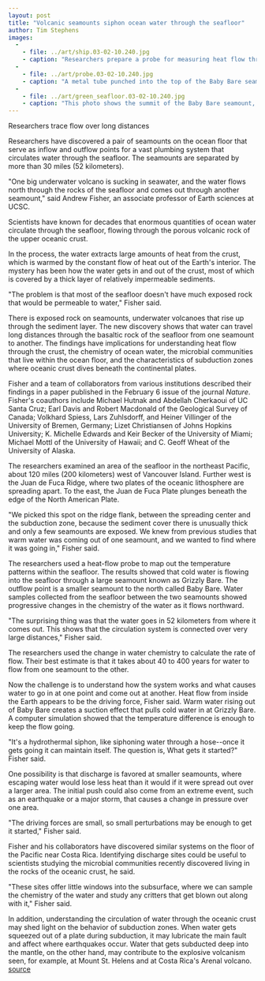 ```yaml
---
layout: post
title: "Volcanic seamounts siphon ocean water through the seafloor"
author: Tim Stephens
images:
  -
    - file: ../art/ship.03-02-10.240.jpg
    - caption: "Researchers prepare a probe for measuring heat flow through the seafloor, which was used to detect long-distance flow of ocean water through the seafloor between two seamounts. The researchers are (left to right): Kelin Wang of the Pacific Geoscience Center, Andrew Fisher of UCSC, Rob Harris of the University of Utah, and Mike Hutnak of UCSC. Photo: Carol Stein"
  -
    - file: ../art/probe.03-02-10.240.jpg
    - caption: "A metal tube punched into the top of the Baby Bare seamount created an artificial vent, from which a plume of warm water can be seen escaping. Photo courtesy of Paul Johnson, University of Washington."
  -
    - file: ../art/green_seafloor.03-02-10.240.jpg
    - caption: "This photo shows the summit of the Baby Bare seamount, where researchers detected a plume of warm water rising from beneath the seafloor. The water flow accounts for the presence of sea stars and other life forms visible on the seamount. Photo courtesy of Paul Johnson, University of Washington"
---
```


Researchers trace flow over long distances

Researchers have discovered a pair of seamounts on the ocean floor that serve as inflow and outflow points for a vast plumbing system that circulates water through the seafloor. The seamounts are separated by more than 30 miles (52 kilometers).

"One big underwater volcano is sucking in seawater, and the water flows north through the rocks of the seafloor and comes out through another seamount," said Andrew Fisher, an associate professor of Earth sciences at UCSC.  

Scientists have known for decades that enormous quantities of ocean water circulate through the seafloor, flowing through the porous volcanic rock of the upper oceanic crust.

In the process, the water extracts large amounts of heat from the crust, which is warmed by the constant flow of heat out of the Earth's interior. The mystery has been how the water gets in and out of the crust, most of which is covered by a thick layer of relatively impermeable sediments.   

"The problem is that most of the seafloor doesn't have much exposed rock that would be permeable to water," Fisher said.   

There is exposed rock on seamounts, underwater volcanoes that rise up through the sediment layer. The new discovery shows that water can travel long distances through the basaltic rock of the seafloor from one seamount to another. The findings have implications for understanding heat flow through the crust, the chemistry of ocean water, the microbial communities that live within the ocean floor, and the characteristics of subduction zones where oceanic crust dives beneath the continental plates.

Fisher and a team of collaborators from various institutions described their findings in a paper published in the February 6 issue of the journal _Nature_. Fisher's coauthors include Michael Hutnak and Abdellah Cherkaoui of UC Santa Cruz; Earl Davis and Robert Macdonald of the Geological Survey of Canada; Volkhard Spiess, Lars Zuhlsdorff, and Heiner Villinger of the University of Bremen, Germany; Lizet Christiansen of Johns Hopkins University; K. Michelle Edwards and Keir Becker of the University of Miami; Michael Mottl of the University of Hawaii; and C. Geoff Wheat of the University of Alaska.   

The researchers examined an area of the seafloor in the northeast Pacific, about 120 miles (200 kilometers) west of Vancouver Island. Further west is the Juan de Fuca Ridge, where two plates of the oceanic lithosphere are spreading apart. To the east, the Juan de Fuca Plate plunges beneath the edge of the North American Plate.   

"We picked this spot on the ridge flank, between the spreading center and the subduction zone, because the sediment cover there is unusually thick and only a few seamounts are exposed. We knew from previous studies that warm water was coming out of one seamount, and we wanted to find where it was going in," Fisher said.  

The researchers used a heat-flow probe to map out the temperature patterns within the seafloor. The results showed that cold water is flowing into the seafloor through a large seamount known as Grizzly Bare. The outflow point is a smaller seamount to the north called Baby Bare. Water samples collected from the seafloor between the two seamounts showed progressive changes in the chemistry of the water as it flows northward.  

"The surprising thing was that the water goes in 52 kilometers from where it comes out. This shows that the circulation system is connected over very large distances," Fisher said.  

The researchers used the change in water chemistry to calculate the rate of flow. Their best estimate is that it takes about 40 to 400 years for water to flow from one seamount to the other.  

Now the challenge is to understand how the system works and what causes water to go in at one point and come out at another. Heat flow from inside the Earth appears to be the driving force, Fisher said. Warm water rising out of Baby Bare creates a suction effect that pulls cold water in at Grizzly Bare. A computer simulation showed that the temperature difference is enough to keep the flow going.

"It's a hydrothermal siphon, like siphoning water through a hose--once it gets going it can maintain itself. The question is, What gets it started?" Fisher said.  

One possibility is that discharge is favored at smaller seamounts, where escaping water would lose less heat than it would if it were spread out over a larger area. The initial push could also come from an extreme event, such as an earthquake or a major storm, that causes a change in pressure over one area.  

"The driving forces are small, so small perturbations may be enough to get it started," Fisher said.

Fisher and his collaborators have discovered similar systems on the floor of the Pacific near Costa Rica. Identifying discharge sites could be useful to scientists studying the microbial communities recently discovered living in the rocks of the oceanic crust, he said.  

"These sites offer little windows into the subsurface, where we can sample the chemistry of the water and study any critters that get blown out along with it," Fisher said.   

In addition, understanding the circulation of water through the oceanic crust may shed light on the behavior of subduction zones. When water gets squeezed out of a plate during subduction, it may lubricate the main fault and affect where earthquakes occur. Water that gets subducted deep into the mantle, on the other hand, may contribute to the explosive volcanism seen, for example, at Mount St. Helens and at Costa Rica's Arenal volcano.
[source](http://www1.ucsc.edu/currents/02-03/02-10/seafloor.html "Permalink to seafloor")
